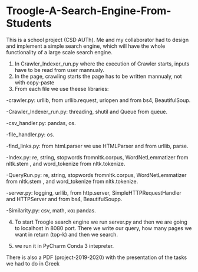 # Troogle-A-Search-Engine-From-Students
This is a school project (CSD AUTh). Me and my collaborator had to design and implement a simple search engine, 
which will have the whole functionality of a large scale search engine.


1) In Crawler_Indexer_run.py where the execution of Crawler starts, inputs have to be read from user mannualy.
2) In the page, crawling starts the page has to be written mannualy, not with copy-paste
3) From each file we use theese libraries:

-crawler.py: urllib, from urllib.request, urlopen and from bs4, BeautifulSoup.

-Crawler_Indexer_run.py: threading, shutil and Queue from queue.

-csv_handler.py: pandas, os.

-file_handler.py: os.

-find_links.py: from html.parser we use HTMLParser and from urllib, parse.

-Index.py: re, string, stopwords fromnltk.corpus, WordNetLemmatizer from nltk.stem , and word_tokenize from nltk.tokenize.

-QueryRun.py: re, string, stopwords fromnltk.corpus, WordNetLemmatizer from nltk.stem , and word_tokenize from nltk.tokenize.

-server.py: logging, urllib, from http.server, SimpleHTTPRequestHandler and HTTPServer and from bs4, BeautifulSoupp.

-Similarity.py: csv, math, και pandas.

4) To start Troogle search engine we run server.py and then we are going to localhost in 8080 port. There we write
our query, how many pages we want in return (top-k) and then we search.

5) we run it in PyCharm Conda 3 intepreter.

There is also a PDF (project-2019-2020) with the presentation of the tasks we had to do in Greek
